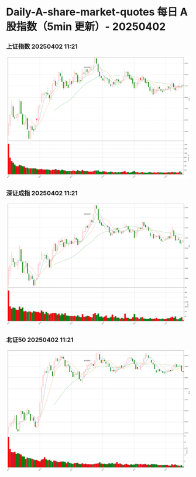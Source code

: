 
# Daily-A-share-market-quotes 每日 A 股指数（5min 更新）- 20250402

### 上证指数 20250402 11:21
![](./fig/2025/4/20250402-sh000001.png)

### 深证成指 20250402 11:21
![](./fig/2025/4/20250402-sz399001.png)

### 北证50 20250402 11:21
![](./fig/2025/4/20250402-bj899050.png)
